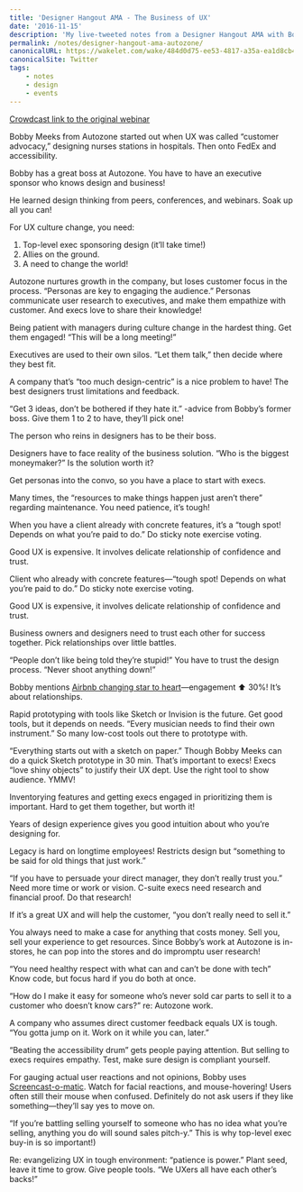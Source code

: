 ```yaml
---
title: 'Designer Hangout AMA - The Business of UX'
date: '2016-11-15'
description: 'My live-tweeted notes from a Designer Hangout AMA with Bobby Meeks from Autozone.'
permalink: /notes/designer-hangout-ama-autozone/
canonicalURL: https://wakelet.com/wake/484d0d75-ee53-4817-a35a-ea1d8cb4ca3d
canonicalSite: Twitter
tags: 
    - notes
    - design
    - events
---
```

[Crowdcast link to the original webinar](https://www.crowdcast.io/e/bobby-meeks-ama-autozone-ux/register)

Bobby Meeks from Autozone started out when UX was called “customer advocacy,” designing nurses stations in hospitals. Then onto FedEx and accessibility.

Bobby has a great boss at Autozone. You have to have an executive sponsor who knows design and business!

He learned design thinking from peers, conferences, and webinars. Soak up all you can!

For UX culture change, you need:
1. Top-level exec sponsoring design (it’ll take time!)
2. Allies on the ground.
3. A need to change the world!

Autozone nurtures growth in the company, but loses customer focus in the process. “Personas are key to engaging the audience.” Personas communicate user research to executives, and make them empathize with customer. And execs love to share their knowledge!

Being patient with managers during culture change in the hardest thing. Get them engaged! “This will be a long meeting!” 

Executives are used to their own silos. “Let them talk,” then decide where they best fit.

A company that’s “too much design-centric” is a nice problem to have! The best designers trust limitations and feedback.

“Get 3 ideas, don’t be bothered if they hate it.” -advice from Bobby’s former boss. Give them 1 to 2 to have, they’ll pick one!

The person who reins in designers has to be their boss.

Designers have to face reality of the business solution. “Who is the biggest moneymaker?” Is the solution worth it?

Get personas into the convo, so you have a place to start with execs.

Many times, the “resources to make things happen just aren’t there” regarding maintenance. You need patience, it’s tough!

When you have a client already with concrete features, it’s a “tough spot! Depends on what you’re paid to do.” Do sticky note exercise voting.

Good UX is expensive. It involves delicate relationship of confidence and trust.

Client who already with concrete features—“tough spot! Depends on what you’re paid to do.” Do sticky note exercise voting.

Good UX is expensive, it involves delicate relationship of confidence and trust.

Business owners and designers need to trust each other for success together. Pick relationships over little battles.

“People don’t like being told they’re stupid!” You have to trust the design process. “Never shoot anything down!”

Bobby mentions [Airbnb changing star to heart](https://www.fastcodesign.com/1670890/how-airbnb-evolved-to-focus-on-social-rather-than-searches)—engagement ⬆️ 30%! It’s about relationships.

Rapid prototyping with tools like Sketch or Invision is the future. Get good tools, but it depends on needs. “Every musician needs to find their own instrument.” So many low-cost tools out there to prototype with.

“Everything starts out with a sketch on paper.” Though Bobby Meeks can do a quick Sketch prototype in 30 min. That’s important to execs! Execs “love shiny objects” to justify their UX dept. Use the right tool to show audience. YMMV!

Inventorying features and getting execs engaged in prioritizing them is important. Hard to get them together, but worth it!

Years of design experience gives you good intuition about who you’re designing for. 

Legacy is hard on longtime employees! Restricts design but “something to be said for old things that just work.”

“If you have to persuade your direct manager, they don’t really trust you.” Need more time or work or vision. C-suite execs need research and financial proof. Do that research!

If it’s a great UX and will help the customer, “you don’t really need to sell it.”

You always need to make a case for anything that costs money. Sell you, sell your experience to get resources. Since Bobby’s work at Autozone is in-stores, he can pop into the stores and do impromptu user research!

“You need healthy respect with what can and can’t be done with tech” Know code, but focus hard if you do both at once.

“How do I make it easy for someone who’s never sold car parts to sell it to a customer who doesn’t know cars?” re: Autozone work.

A company who assumes direct customer feedback equals UX is tough. “You gotta jump on it. Work on it while you can, later.”

“Beating the accessibility drum” gets people paying attention. But selling to execs requires empathy. Test, make sure design is compliant yourself.

For gauging actual user reactions and not opinions, Bobby uses [Screencast-o-matic](http://screencast-o-matic.com/home). Watch for facial reactions, and mouse-hovering! Users often still their mouse when confused. Definitely do not ask users if they like something—they’ll say yes to move on.

“If you’re battling selling yourself to someone who has no idea what you’re selling, anything you do will sound sales pitch-y.” This is why top-level exec buy-in is so important!)

Re: evangelizing UX in tough environment: “patience is power.” Plant seed, leave it time to grow. Give people tools. “We UXers all have each other’s backs!”
